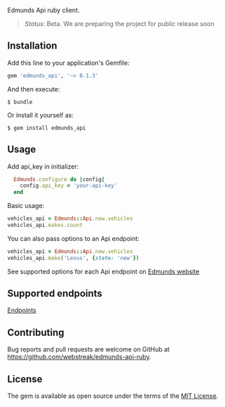 Edmunds Api ruby client.

> *Status*: Beta. We are preparing the project for public release soon

## Installation

Add this line to your application's Gemfile:

```ruby
gem 'edmunds_api', '~> 0.1.3'
```

And then execute:

    $ bundle

Or install it yourself as:

    $ gem install edmunds_api

## Usage
Add api_key in initializer:

```ruby
  Edmunds.configure do |config|
    config.api_key = 'your-api-key'
  end
```
Basic usage:
```ruby
vehicles_api = Edmunds::Api.new.vehicles
vehicles_api.makes.count
```
You can also pass options to an Api endpoint:
```ruby
vehicles_api = Edmunds::Api.new.vehicles
vehicles_api.make('Lexus', {state: 'new'})
```
See supported options for each Api endpoint on [Edmunds website](http://developer.edmunds.com/api-documentation/overview/)  

## Supported endpoints
[Endpoints](endpoints.md)

## Contributing

Bug reports and pull requests are welcome on GitHub at https://github.com/webstreak/edmunds-api-ruby.


## License

The gem is available as open source under the terms of the [MIT License](http://opensource.org/licenses/MIT).
